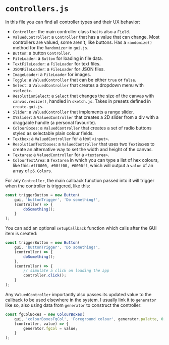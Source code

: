 # `controllers.js`

In this file you can find all controller types and their UX behavior:
- `Controller`: the main controller class that is also a `Field`.
- `ValuedController`: a `Controller` that has a value that can change. Most controllers are valued, some aren't, like buttons. Has a `randomize()` method for the `Randomizer` in `gui.js`.
- `Button`: a button `Controller`.
- `FileLoader`: a `Button` for loading in file data.
- `TextFileLoader`: a `FileLoader` for text files.
- `JSONFileLoader`: a `FileLoader` for JSON files.
- `ImageLoader`: a `FileLoader` for images.
- `Toggle`: a `ValuedController` that can be either `true` or `false`.
- `Select`: a `ValuedController` that creates a dropdown menu with `<select>`.
- `ResolutionSelect`: a `Select` that changes the size of the canvas with `canvas.resize()`, handled in `sketch.js`. Takes in presets defined in `create-gui.js`. 
- `Slider`: a `ValuedController` that implements a range slider.
- `XYSlider`: a `ValuedController` that creates a 2D slider from a div with a draggable handle (a personal favourite).
- `ColourBoxes`: a `ValuedController` that creates a set of radio buttons styled as selectable plain colour fields.
- `Textbox`: a `ValuedController` for a text `<input>`.
- `ResolutionTextboxes`: a `ValuedController` that uses two `TextBox`es to create an alternative way to set the width and height of the canvas. 
- `Textarea`: a `ValuedController` for a `<textarea>`.
- `ColourTextArea`: a `Textarea` in which you can type a list of hex colours, like this: `#ff0000, #00ff00, #0000ff`, which will output a `value` of an array of `p5.Color`s.

For any `Controller`, the main callback function passed into it will trigger when the controller is triggered, like this:
```js
const triggerButton = new Button(
	gui, 'buttonTrigger', 'Do something!',
	(controller) => {
		doSomething();
	}
);

```
You can add an optional `setupCallback` function which calls after the GUI item is created:
```js
const triggerButton = new Button(
	gui, 'buttonTrigger', 'Do something!',
	(controller) => {
		doSomething();
	},
	(controller) => {
		// simulate a click on loading the app
		controller.click();
	}
);

```
Any `ValuedController` importantly also passes its updated value to the callback to be used elsewhere in the system. I usually link it to `generator` like so, also using data from `generator` to construct the controller:

```js
const fgColBoxes = new ColourBoxes(
	gui, 'colourBoxesFgCol', 'Foreground colour', generator.palette, 0,
	(controller, value) => {
		generator.fgCol = value;
	}
);

```